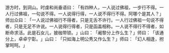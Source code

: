 游方时，到洞山。时虔和尚垂语曰：​「有四种人，一人说过佛祖，一步行不得。一人行过佛祖，一句说不得。一人说得行得，一人说不得行不得。阿哪个是其人？​」师出众曰：​「一人说过佛祖行不得者，只是无舌不许行。一人行过佛祖一句说不得者，只是无足不许说。一人说得行得者，只是函盖相称。一人说不得行不得者，如断命求活。此是石女儿，披枷带锁。​」山曰：​「阇黎分上作么生？​」师曰：​「该通分上，卓卓宁彰。​」山曰：​「只如海上明公秀又作么生？​」师曰：​「幻人相逢，拊掌呵呵。​」